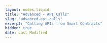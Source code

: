 ```yaml
---
layout: nodes.liquid
title: "Advanced - API Calls"
slug: "advanced-api-calls"
excerpt: "Calling APIs from Smart Contracts"
hidden: true
date: Last Modified
---
```

